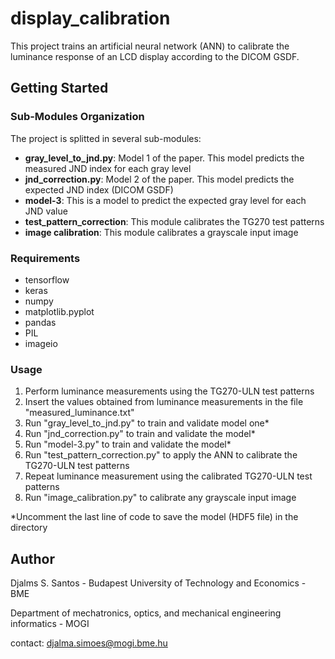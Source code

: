 # display_calibration

This project trains an artificial neural network (ANN) to calibrate the luminance response of an LCD display
according to the DICOM GSDF.


## Getting Started


### Sub-Modules Organization

The project is splitted in several sub-modules:

* **gray_level_to_jnd.py**: Model 1 of the paper. This model predicts the measured JND index for each gray level 
* **jnd_correction.py**:
 Model 2 of the paper. This model predicts the expected JND index (DICOM GSDF)
* **model-3**:
 This is a model to predict the expected gray level for each JND value
* **test_pattern_correction**:
 This module calibrates the TG270 test patterns
* **image calibration**:
 This module calibrates a grayscale input image



### Requirements

* tensorflow
* keras
* numpy
* matplotlib.pyplot
* pandas
* PIL
* imageio

### Usage

1. Perform luminance measurements using the TG270-ULN test patterns
2. Insert the values obtained from luminance measurements in the file "measured_luminance.txt" 
3. Run "gray_level_to_jnd.py" to train and validate model one*
4. Run "jnd_correction.py" to train and validate the model*
5. Run "model-3.py" to train and validate the model*
6. Run "test_pattern_correction.py" to apply the ANN to calibrate the TG270-ULN test patterns
7. Repeat luminance measurement using the calibrated TG270-ULN test patterns
8. Run "image_calibration.py" to calibrate any grayscale input image

*Uncomment the last line of code to save the model (HDF5 file) in the directory

## Author
Djalms S. Santos - Budapest University of Technology and Economics - BME

Department of mechatronics, optics, and mechanical engineering informatics - MOGI

contact: djalma.simoes@mogi.bme.hu


